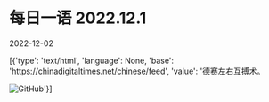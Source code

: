 # 每日一语 2022.12.1

2022-12-02

[{'type': 'text/html', 'language': None, 'base': 'https://chinadigitaltimes.net/chinese/feed', 'value': '德赛左右互搏术。

![GitHub](https://chinadigitaltimes.net/chinese/files/2022/12/121.jpg)'}]